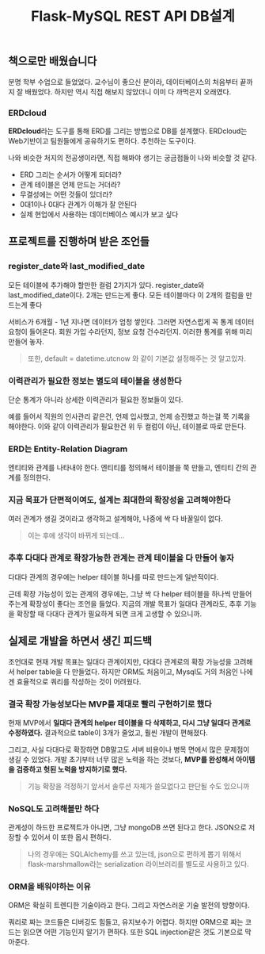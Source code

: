 ﻿---
title:  "Flask-MySQL REST API DB설계"
excerpt: "역시 인생은 실전이었어"
toc: true
toc_sticky: true

categories:
-  DB
tags:
-  MySQL
last_modified_at: 2020-07-28TO22:30:00+09:00
---

## 책으로만 배웠습니다

분명 학부 수업으로 들었었다.
교수님이 좋으신 분이라, 데이터베이스의 처음부터 끝까지 잘 배웠었다.
하지만 역시 직접 해보지 않았더니 이미 다 까먹은지 오래였다.

### ERDcloud

**ERDcloud**라는 도구를 통해 ERD를 그리는 방법으로 DB를 설계했다.
ERDcloud는 Web기반이고 팀원들에게 공유하기도 편하다. 추천하는 도구이다.

나와 비슷한 처지의 전공생이라면, 직접 해봐야 생기는 궁금점들이 나와 비슷할 것 같다.

- ERD 그리는 순서가 어떻게 되더라?
- 관계 테이블은 언제 만드는 거더라?
- 무결성에는 어떤 것들이 있더라?
- 0대1이나 0대다 관계가 이해가 잘 안된다
- 실제 현업에서 사용하는 데이터베이스 예시가 보고 싶다

## 프로젝트를 진행하며 받은 조언들

### register_date와 last_modified_date

모든 테이블에 추가해야 할만한 컬럼 2가지가 있다.
register_date와 last_modified_date이다.
2개는 만드는게 좋다.
모든 테이블마다 이 2개의 컬럼을 만드는게 좋다

서비스가 6개월 - 1년 지나면 데이터가 엄청 쌓인다.
그러면 자연스럽게 꼭 통계 데이터 요청이 들어온다.
회원 가입 수라던지, 정보 요청 건수라던지.
이러한 통계를 위해 미리 만들어 놓자.
> 또한, default = datetime.utcnow 와 같이 기본값 설정해주는 것 알고있자.

### 이력관리가 필요한 정보는 별도의 테이블을 생성한다

단순 통계가 아니라 상세한 이력관리가 필요한 정보들이 있다.

예를 들어서 직원의 인사관리 같은건,
언제 입사했고, 언제 승진했고 하는걸 쭉 기록을 해야한다.
이와 같이 이력관리가 필요한건 위 두 컬럼이 아닌, 테이블로 따로 만든다.

### ERD는 Entity-Relation Diagram

엔티티와 관계를 나타내야 한다.
엔티티를 정의해서 테이블을 쭉 만들고, 엔티티 간의 관계를 정의한다.

### 지금 목표가 단편적이여도, 설계는 최대한의 확장성을 고려해야한다

여러 관계가 생길 것이라고 생각하고 설계해야,
나중에 싹 다 바꿀일이 없다.
> 이는 후에 생각이 바뀌게 되는데...

### 추후 다대다 관계로 확장가능한 관계는 관계 테이블을 다 만들어 놓자

다대다 관계의 경우에는 helper 테이블 하나를 따로 만드는게 일반적이다.

근데 확장 가능성이 있는 관계의 경우에는,
그냥 싹 다 helper 테이블을 하나씩 만들어주는게 확장성이 좋다는 조언을 들었다.
지금의 개발 목표가 일대다 관계라도, 추후 기능을 확장할 때 다대다 관계가 필요하게 되면 크게 고생할 수 있으니까.

## 실제로 개발을 하면서 생긴 피드백

조언대로 현재 개발 목표는 일대다 관계이지만,
다대다 관계로의 확장 가능성을 고려해서 helper table을 다 만들었다.
하지만 ORM도 처음이고, Mysql도 거의 처음인 나에겐 효율적으로 쿼리를 작성하는 것이 어려웠다.

### 결국 확장 가능성보다는 MVP를 제대로 빨리 구현하기로 했다

현재 MVP에서 **일대다 관계의 helper 테이블을 다 삭제하고, 다시 그냥 일대다 관계로 수정하였다.**
결과적으로 table이 3개가 줄었고, 훨씬 개발이 편해졌다.

그리고, 사실 다대다로 확장하면 DB말고도 서버 비용이나 병목 면에서 많은 문제점이 생길 수 있었다.
개발 초기부터 너무 많은 노력을 하는 것보다, **MVP를 완성해서 아이템을 검증하고 헛된 노력을 방지하기로 했다.**
> 기능 확장을 걱정하기 앞서서 솔루션 자체가 쓸모없다고 판단될 수도 있으니까

### NoSQL도 고려해볼만 하다

관계성이 하드한 프로젝트가 아니면, 그냥 mongoDB 쓰면 된다고 한다.
JSON으로 저장할 수 있어서 이 또한 몹시 편하다.
> 나의 경우에는 SQLAlchemy를 쓰고 있는데,
> json으로 편하게 뽑기 위해서 flask-marshmallow라는 serialization 라이브러리를 별도로 사용하고 있다.

### ORM을 배워야하는 이유

ORM은 확실히 트렌디한 기술이라고 한다.
그리고 자연스러운 기술 발전의 방향이다.

쿼리로 짜는 코드들은 디버깅도 힘들고, 유지보수가 어렵다.
하지만 ORM으로 짜는 코드는 읽으면 어떤 기능인지 알기가 편하다.
또한 SQL injection같은 것도 기본으로 막아준다.
